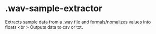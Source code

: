 # .wav-sample-extractor
Extracts sample data from a .wav file and formals/nomalizes values into floats
<br \>
Outputs data to csv or txt.
